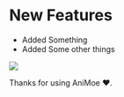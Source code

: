 # New Features

- Added Something
- Added Some other things

![](https://static1.cbrimages.com/wordpress/wp-content/uploads/2019/12/Megumin-Crimson-Demon.jpg)

Thanks for using AniMoe ❤️.

